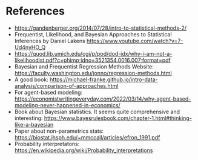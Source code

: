 # References

- https://gandenberger.org/2014/07/28/intro-to-statistical-methods-2/
- Frequentist, Likelihood, and Bayesian Approaches to Statistical Inferences by Daniel Lakens https://www.youtube.com/watch?v=7-Ud4nyHO_Q
- https://quod.lib.umich.edu/cgi/p/pod/dod-idx/why-i-am-not-a-likelihoodist.pdf?c=phimp;idno=3521354.0016.007;format=pdf
- Bayesian and Frequentist Regression Methods Website: https://faculty.washington.edu/jonno/regression-methods.html
- A good book: https://michael-franke.github.io/intro-data-analysis/comparison-of-approaches.html
- For agent-based modeling: https://economistwritingeveryday.com/2022/03/14/why-agent-based-modeling-never-happened-in-economics/
- Book about Bayesian statistics. It seems quite comprehensive and interesting: https://www.bayesrulesbook.com/chapter-1.html#thinking-like-a-bayesian
- Paper about non-parametrics stats: https://biostat.jhsph.edu/~mmccall/articles/efron_1991.pdf
- Probability interpretatons: https://en.wikipedia.org/wiki/Probability_interpretations
